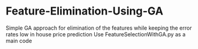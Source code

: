 # Feature-Elimination-Using-GA
Simple GA approach for elimination of the features while keeping the error rates low in house price prediction
Use FeatureSelectionWithGA.py as a main code
